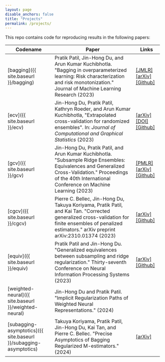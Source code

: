 ```yaml
---
layout: page
disable_anchors: false
title: "Projects"
permalink: /projects/
---
```


This repo contains code for reproducing results in the following papers:


Codename | Paper | Links
---|---|---
[bagging]({{ site.baseurl }}/bagging) | Pratik Patil, Jin-Hong Du, and Arun Kumar Kuchibhotla. "Bagging in overparameterized learning: Risk characterization and risk monotonization." Journal of Machine Learning Research (2023) | [[JMLR]](http://jmlr.org/papers/v24/23-0887.html) [[arXiv]](https://doi.org/10.48550/arXiv.2210.11445) [[Github]](https://github.com/jaydu1/overparameterized-ensembling/tree/main/paper/bagging)
[ecv]({{ site.baseurl }}/ecv)  | Jin-Hong Du, Pratik Patil, Kathryn Roeder, and Arun Kumar Kuchibhotla, "Extrapolated cross-validation for randomized ensembles". In: *Journal of Computational and Graphical Statistics* (2023) | [[arXiv]](https://arxiv.org/abs/2302.13511) [[DOI]](https://doi.org/10.1080/10618600.2023.2288194) [[Github]](https://github.com/jaydu1/overparameterized-ensembling/tree/main/paper/ecv)
[gcv]({{ site.baseurl }}/gcv)  | Jin-Hong Du, Pratik Patil, and Arun Kumar Kuchibhotla. "Subsample Ridge Ensembles: Equivalences and Generalized Cross-Validation." Proceedings of the 40th International Conference on Machine Learning (2023) | [[PMLR]](https://proceedings.mlr.press/v202/du23d.html) [[arXiv]](https://doi.org/10.48550/arXiv.2304.13016) [[Github]](https://github.com/jaydu1/overparameterized-ensembling/tree/main/paper/gcv)
[cgcv]({{ site.baseurl }}/cgcv) | Pierre C. Bellec, Jin-Hong Du, Takuya Koriyama, Pratik Patil, and Kai Tan. "Corrected generalized cross-validation for finite ensembles of penalized estimators." arXiv preprint arXiv:2310.01374 (2023)  | [[arXiv]](https://doi.org/10.48550/arXiv.2310.01374) [[Github]](https://github.com/kaitan365/CorrectedGCV/tree/main) 
[equiv]({{ site.baseurl }}/equiv) | Pratik Patil and Jin-Hong Du. "Generalized equivalences between subsampling and ridge regularization." Thirty-seventh Conference on Neural Information Processing Systems (2023) | [[arXiv]](https://doi.org/10.48550/arXiv.2305.18496) [[Github]](https://github.com/jaydu1/overparameterized-ensembling/tree/main/paper/equiv)
[weighted-neural]({{ site.baseurl }}/weighted-neural) | Jin-Hong Du and Pratik Patil. "Implicit Regularization Paths of Weighted Neural Representations." (2024) |
[subagging-asymptotics]({{ site.baseurl }}/subagging-asymptotics) | Takuya Koriyama, Pratik Patil, Jin-Hong Du, Kai Tan, and Pierre C. Bellec. "Precise Asymptotics of Bagging Regularized M-estimators." (2024) | [[arXiv]](https://doi.org/10.48550/arXiv.2409.15252)

